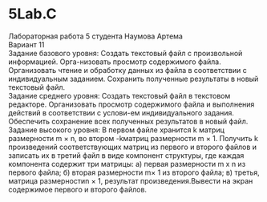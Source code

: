 # 5Lab.C
<p> Лабораторная работа 5 студента Наумова Артема <br>
Вариант 11 <br>
Задание базового уровня: Создать текстовый файл с произвольной информацией. Орга-низовать просмотр содержимого файла. Организовать чтение и обработку данных из файла в соответствии с индивидуальным заданием. Сохранить полученные результаты в новый текстовый файл.<br>
Задание среднего уровня: Создать текстовый файл в текстовом редакторе. Организовать просмотр содержимого файла и выполнения действий в соответствии с услови-ем индивидуального задания. Обеспечить сохранение всех полученных результатов в новый файл.<br>
Задание высокого уровня: В первом файле хранится k матриц размерности m × n, во втором -kматриц размерности m × 1. Получить k произведений соответствующих матриц из первого и второго файлов и записать их в третий файл в виде компонент структуры, где каждая компонента содержит три матрицы: а) первая размерности m x n из первого файла; б) вторая размерности m× 1 из второго файла; в) третья, матрица размерностиn × 1, результат произведения.Вывести на экран содержимое первого и второго файлов. </p>

